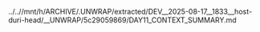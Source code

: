 ../..//mnt/h/ARCHIVE/.UNWRAP/extracted/DEV__2025-08-17__1833__host-duri-head/__UNWRAP/5c29059869/DAY11_CONTEXT_SUMMARY.md